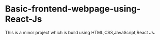 # Basic-frontend-webpage-using-React-Js
This is a minor project which is build using HTML,CSS,JavaScript,React Js.
